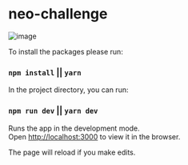 # neo-challenge
![image](https://user-images.githubusercontent.com/67654630/157235400-f16a2603-2b33-405f-995c-a1e1ce59c29c.png)

To install the packages please run: 
### `npm install` || `yarn`

In the project directory, you can run:

### `npm run dev` || `yarn dev`

Runs the app in the development mode.\
Open [http://localhost:3000](http://localhost:3000) to view it in the browser.

The page will reload if you make edits.
